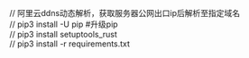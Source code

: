 // 阿里云ddns动态解析，获取服务器公网出口ip后解析至指定域名  
// pip3 install -U pip  #升级pip  
// pip3 install setuptools_rust  
// pip3 install -r requirements.txt  
